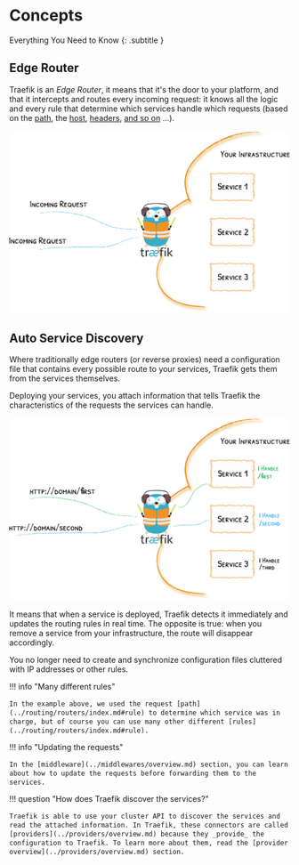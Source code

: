 # Concepts

Everything You Need to Know
{: .subtitle }

## Edge Router

Traefik is an _Edge Router_, it means that it's the door to your platform, and that it intercepts and routes every incoming request:
it knows all the logic and every rule that determine which services handle which requests (based on the [path](../routing/routers/index.md#rule), the [host](../routing/routers/index.md#rule), [headers](../routing/routers/index.md#rule), [and so on](../routing/routers/index.md#rule) ...).

![The Door to Your Infrastructure](../assets/img/traefik-concepts-1.png)

## Auto Service Discovery

Where traditionally edge routers (or reverse proxies) need a configuration file that contains every possible route to your services, Traefik gets them from the services themselves.

Deploying your services, you attach information that tells Traefik the characteristics of the requests the services can handle.

![Decentralized Configuration](../assets/img/traefik-concepts-2.png)

It means that when a service is deployed, Traefik detects it immediately and updates the routing rules in real time.
The opposite is true: when you remove a service from your infrastructure, the route will disappear accordingly.

You no longer need to create and synchronize configuration files cluttered with IP addresses or other rules.

!!! info "Many different rules"

    In the example above, we used the request [path](../routing/routers/index.md#rule) to determine which service was in charge, but of course you can use many other different [rules](../routing/routers/index.md#rule).

!!! info "Updating the requests"

    In the [middleware](../middlewares/overview.md) section, you can learn about how to update the requests before forwarding them to the services.

!!! question "How does Traefik discover the services?"

    Traefik is able to use your cluster API to discover the services and read the attached information. In Traefik, these connectors are called [providers](../providers/overview.md) because they _provide_ the configuration to Traefik. To learn more about them, read the [provider overview](../providers/overview.md) section.
